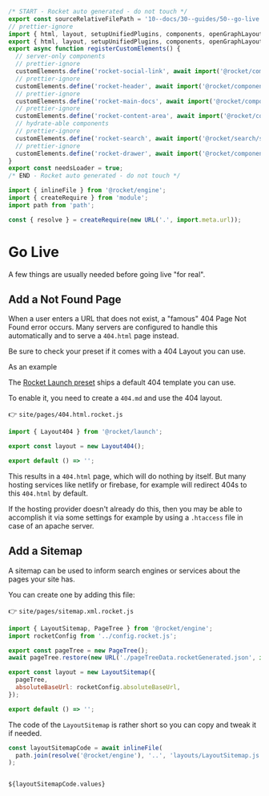 ```js server
/* START - Rocket auto generated - do not touch */
export const sourceRelativeFilePath = '10--docs/30--guides/50--go-live.rocket.md';
// prettier-ignore
import { html, layout, setupUnifiedPlugins, components, openGraphLayout } from '../../recursive.data.js';
export { html, layout, setupUnifiedPlugins, components, openGraphLayout };
export async function registerCustomElements() {
  // server-only components
  // prettier-ignore
  customElements.define('rocket-social-link', await import('@rocket/components/social-link.js').then(m => m.RocketSocialLink));
  // prettier-ignore
  customElements.define('rocket-header', await import('@rocket/components/header.js').then(m => m.RocketHeader));
  // prettier-ignore
  customElements.define('rocket-main-docs', await import('@rocket/components/main-docs.js').then(m => m.RocketMainDocs));
  // prettier-ignore
  customElements.define('rocket-content-area', await import('@rocket/components/content-area.js').then(m => m.RocketContentArea));
  // hydrate-able components
  // prettier-ignore
  customElements.define('rocket-search', await import('@rocket/search/search.js').then(m => m.RocketSearch));
  // prettier-ignore
  customElements.define('rocket-drawer', await import('@rocket/components/drawer.js').then(m => m.RocketDrawer));
}
export const needsLoader = true;
/* END - Rocket auto generated - do not touch */

import { inlineFile } from '@rocket/engine';
import { createRequire } from 'module';
import path from 'path';

const { resolve } = createRequire(new URL('.', import.meta.url));
```

# Go Live

A few things are usually needed before going live "for real".

## Add a Not Found Page

When a user enters a URL that does not exist, a "famous" 404 Page Not Found error occurs.
Many servers are configured to handle this automatically and to serve a `404.html` page instead.

Be sure to check your preset if it comes with a 404 Layout you can use.

As an example

The [Rocket Launch preset](../../20--presets/20--launch/10--overview.rocket.md) ships a default 404 template you can use.

To enable it, you need to create a `404.md` and use the 404 layout.

👉 `site/pages/404.html.rocket.js`

```js
import { Layout404 } from '@rocket/launch';

export const layout = new Layout404();

export default () => '';
```

This results in a `404.html` page, which will do nothing by itself. But many hosting services like netlify or firebase, for example will redirect 404s to this `404.html` by default.

If the hosting provider doesn't already do this, then you may be able to accomplish it via some settings for example by using a `.htaccess` file in case of an apache server.

## Add a Sitemap

A sitemap can be used to inform search engines or services about the pages your site has.

You can create one by adding this file:

👉 `site/pages/sitemap.xml.rocket.js`

```js
import { LayoutSitemap, PageTree } from '@rocket/engine';
import rocketConfig from '../config.rocket.js';

export const pageTree = new PageTree();
await pageTree.restore(new URL('./pageTreeData.rocketGenerated.json', import.meta.url));

export const layout = new LayoutSitemap({
  pageTree,
  absoluteBaseUrl: rocketConfig.absoluteBaseUrl,
});

export default () => '';
```

The code of the `LayoutSitemap` is rather short so you can copy and tweak it if needed.

```js server
const layoutSitemapCode = await inlineFile(
  path.join(resolve('@rocket/engine'), '..', 'layouts/LayoutSitemap.js'),
);
```

<pre><code>
${layoutSitemapCode.values}
</code></pre>

